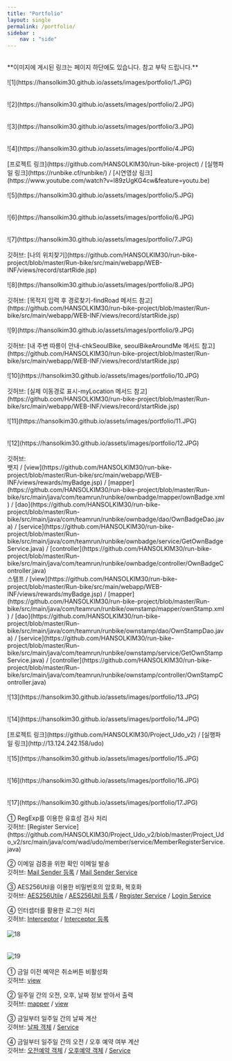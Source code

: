 ```yaml
---
title: "Portfolio"
layout: single
permalink: /portfolio/
sidebar : 
    nav : "side"
---
```

<br>
**이미지에 게시된 링크는 페이지 하단에도 있습니다. 참고 부탁 드립니다.**
<br><br>
![1](https://hansolkim30.github.io/assets/images/portfolio/1.JPG)<br><br><br>
![2](https://hansolkim30.github.io/assets/images/portfolio/2.JPG)<br><br><br>
![3](https://hansolkim30.github.io/assets/images/portfolio/3.JPG)<br><br><br>
![4](https://hansolkim30.github.io/assets/images/portfolio/4.JPG)<br><br>
[프로젝트 링크](https://github.com/HANSOLKIM30/run-bike-project) / [실행파일 링크](https://runbike.cf/runbike/) / [시연영상 링크](https://www.youtube.com/watch?v=l89zUgKG4cw&feature=youtu.be)
<br><br>
![5](https://hansolkim30.github.io/assets/images/portfolio/5.JPG)<br><br><br>
![6](https://hansolkim30.github.io/assets/images/portfolio/6.JPG)<br><br><br>
![7](https://hansolkim30.github.io/assets/images/portfolio/7.JPG)<br><br>
깃허브: [나의 위치찾기](https://github.com/HANSOLKIM30/run-bike-project/blob/master/Run-bike/src/main/webapp/WEB-INF/views/record/startRide.jsp)
<br><br>
![8](https://hansolkim30.github.io/assets/images/portfolio/8.JPG)<br><br>
깃허브: [목적지 입력 후 경로찾기-findRoad 메서드 참고](https://github.com/HANSOLKIM30/run-bike-project/blob/master/Run-bike/src/main/webapp/WEB-INF/views/record/startRide.jsp)
<br><br>
![9](https://hansolkim30.github.io/assets/images/portfolio/9.JPG)<br><br>
깃허브: [내 주변 따릉이 안내-chkSeoulBike, seoulBikeAroundMe 메서드 참고](https://github.com/HANSOLKIM30/run-bike-project/blob/master/Run-bike/src/main/webapp/WEB-INF/views/record/startRide.jsp)
<br><br>
![10](https://hansolkim30.github.io/assets/images/portfolio/10.JPG)<br><br>
깃허브: [실제 이동경로 표시-myLocation 메서드 참고](https://github.com/HANSOLKIM30/run-bike-project/blob/master/Run-bike/src/main/webapp/WEB-INF/views/record/startRide.jsp)
<br><br>
![11](https://hansolkim30.github.io/assets/images/portfolio/11.JPG)<br><br><br>
![12](https://hansolkim30.github.io/assets/images/portfolio/12.JPG)<br><br>
깃허브:<br>
뱃지 / [view](https://github.com/HANSOLKIM30/run-bike-project/blob/master/Run-bike/src/main/webapp/WEB-INF/views/rewards/myBadge.jsp) / [mapper](https://github.com/HANSOLKIM30/run-bike-project/blob/master/Run-bike/src/main/java/com/teamrun/runbike/ownbadge/mapper/ownBadge.xml) / [dao](https://github.com/HANSOLKIM30/run-bike-project/blob/master/Run-bike/src/main/java/com/teamrun/runbike/ownbadge/dao/OwnBadgeDao.java) / [service](https://github.com/HANSOLKIM30/run-bike-project/blob/master/Run-bike/src/main/java/com/teamrun/runbike/ownbadge/service/GetOwnBadgeService.java) / [controller](https://github.com/HANSOLKIM30/run-bike-project/blob/master/Run-bike/src/main/java/com/teamrun/runbike/ownbadge/controller/OwnBadgeController.java)
<br>
스탬프 / [view](https://github.com/HANSOLKIM30/run-bike-project/blob/master/Run-bike/src/main/webapp/WEB-INF/views/rewards/myBadge.jsp) / [mapper](https://github.com/HANSOLKIM30/run-bike-project/blob/master/Run-bike/src/main/java/com/teamrun/runbike/ownstamp/mapper/ownStamp.xml) / [dao](https://github.com/HANSOLKIM30/run-bike-project/blob/master/Run-bike/src/main/java/com/teamrun/runbike/ownstamp/dao/OwnStampDao.java) / [service](https://github.com/HANSOLKIM30/run-bike-project/blob/master/Run-bike/src/main/java/com/teamrun/runbike/ownstamp/service/GetOwnStampService.java) / [controller](https://github.com/HANSOLKIM30/run-bike-project/blob/master/Run-bike/src/main/java/com/teamrun/runbike/ownstamp/controller/OwnStampController.java)
<br><br>
![13](https://hansolkim30.github.io/assets/images/portfolio/13.JPG)<br><br><br>
![14](https://hansolkim30.github.io/assets/images/portfolio/14.JPG)<br><br>
[프로젝트 링크](https://github.com/HANSOLKIM30/Project_Udo_v2) / [실행파일 링크](http://13.124.242.158/udo)
<br><br>
![15](https://hansolkim30.github.io/assets/images/portfolio/15.JPG)<br><br><br>
![16](https://hansolkim30.github.io/assets/images/portfolio/16.JPG)<br><br><br>
![17](https://hansolkim30.github.io/assets/images/portfolio/17.JPG)<br><br>
① RegExp를 이용한 유효성 검사 처리<br>
깃허브: [Register Service](https://github.com/HANSOLKIM30/Project_Udo_v2/blob/master/Project_Udo_v2/src/main/java/com/wad/udo/member/service/MemberRegisterService.java)

② 이메일 검증을 위한 확인 이메일 발송<br>
깃허브: [Mail Sender 등록](https://github.com/HANSOLKIM30/Project_Udo_v2/blob/master/Project_Udo_v2/src/main/webapp/WEB-INF/spring/appServlet/servlet-context.xml) / [Mail Sender Service](https://github.com/HANSOLKIM30/Project_Udo_v2/blob/master/Project_Udo_v2/src/main/java/com/wad/udo/member/service/MailSenderService.java)

③ AES256Util을 이용한 비밀번호의 암호화, 복호화<br>
깃허브: [AES256Utile](https://github.com/HANSOLKIM30/Project_Udo_v2/blob/master/Project_Udo_v2/src/main/java/com/wad/udo/member/domain/AES256Util.java) / [AES256Util 등록](https://github.com/HANSOLKIM30/Project_Udo_v2/blob/master/Project_Udo_v2/src/main/webapp/WEB-INF/spring/appServlet/servlet-context.xml) / [Register Service](https://github.com/HANSOLKIM30/Project_Udo_v2/blob/master/Project_Udo_v2/src/main/java/com/wad/udo/member/service/MemberRegisterService.java) / [Login Service](https://github.com/HANSOLKIM30/Project_Udo_v2/blob/master/Project_Udo_v2/src/main/java/com/wad/udo/member/service/MemberLoginService.java)

④ 인터셉터를 활용한 로그인 처리<br>
깃허브: [Interceptor](https://github.com/HANSOLKIM30/Project_Udo_v2/blob/master/Project_Udo_v2/src/main/java/com/wad/udo/interceptor/AuthCheckInterceptor.java) / [Interceptor 등록](https://github.com/HANSOLKIM30/Project_Udo_v2/blob/master/Project_Udo_v2/src/main/webapp/WEB-INF/spring/appServlet/servlet-context.xml)
<br><br>
![18](https://hansolkim30.github.io/assets/images/portfolio/18.JPG)<br><br><br>
![19](https://hansolkim30.github.io/assets/images/portfolio/19.JPG)<br><br>
① 금일 이전 예약은 취소버튼 비활성화<br>
깃허브: [view](https://github.com/HANSOLKIM30/Project_Udo_v2/blob/master/Project_Udo_v2/src/main/webapp/WEB-INF/views/reservation/myReservation.jsp)

② 일주일 간의 오전, 오후, 날짜 정보 받아서 출력<br>
깃허브: [mapper](https://github.com/HANSOLKIM30/Project_Udo_v2/blob/master/Project_Udo_v2/src/main/java/com/wad/udo/reservation/mapper/mybatis/reservationMapper.xml) / [view](https://github.com/HANSOLKIM30/Project_Udo_v2/blob/master/Project_Udo_v2/src/main/webapp/WEB-INF/views/reservation/makeReservation.jsp)

③ 금일부터 일주일 간의 날짜 계산<br>
깃허브: [날짜 객체](https://github.com/HANSOLKIM30/Project_Udo_v2/tree/master/Project_Udo_v2/src/main/java/com/wad/udo/reservation/domain/WeekDate.java) / [Service](https://github.com/HANSOLKIM30/Project_Udo_v2/blob/master/Project_Udo_v2/src/main/java/com/wad/udo/reservation/service/WeekInformationService.java)

④ 금일부터 일주일 간의 오전 / 오후 예약 여부 계산<br>
깃허브: [오전예약 객체](https://github.com/HANSOLKIM30/Project_Udo_v2/blob/master/Project_Udo_v2/src/main/java/com/wad/udo/reservation/domain/CheckAM.java) / [오후예약 객체](https://github.com/HANSOLKIM30/Project_Udo_v2/blob/master/Project_Udo_v2/src/main/java/com/wad/udo/reservation/domain/CheckPM.java) / [Service](https://github.com/HANSOLKIM30/Project_Udo_v2/blob/master/Project_Udo_v2/src/main/java/com/wad/udo/reservation/service/WeekInformationService.java)
<br><br>